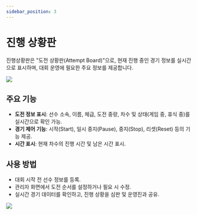 ```yaml
---
sidebar_position: 3
---
```


# 진행 상황판

진행상황판은 "도전 상황판(Attempt Board)"으로, 현재 진행 중인 경기 정보를 실시간으로 표시하며, 대회 운영에 필요한 주요 정보를 제공합니다.

<img src="/docs/guide_graphics_2.png" />

## 주요 기능
- **도전 정보 표시**: 선수 소속, 이름, 체급, 도전 중량, 차수 및 상태(게임 중, 휴식 중)를 실시간으로 확인 가능.
- **경기 제어 기능**: 시작(Start), 일시 중지(Pause), 중지(Stop), 리셋(Reset) 등의 기능 제공.
- **시간 표시**: 현재 차수의 진행 시간 및 남은 시간 표시.

## 사용 방법
- 대회 시작 전 선수 정보를 등록.
- 관리자 화면에서 도전 순서를 설정하거나 필요 시 수정.
- 실시간 경기 데이터를 확인하고, 진행 상황을 심판 및 운영진과 공유.

<img src="/docs/progress.png" />
